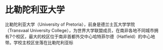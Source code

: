 # 比勒陀利亚大学

比勒陀利亚大学（University of Pretoria），前身是德兰士瓦大学学院（Transvaal University College），为世界大学联盟成员，在南非各地不同城市拥有7个校区，最大的校区位于南非首都外交中心哈特菲尔德（Hatfield）的中心地带。学校主校区坐落在比勒陀利亚标